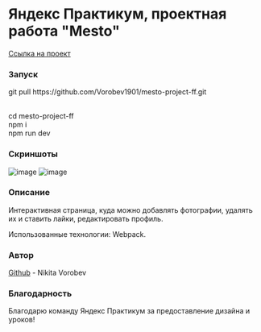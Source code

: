 # Яндекс Практикум, проектная работа "Mesto" <br />

[Ссылка на проект](https://vorobev1901.github.io/mesto-project-ff/ "Проектная работа 'Место'") <br />

### Запуск 
<p> git pull https://github.com/Vorobev1901/mesto-project-ff.git </p> <br />
cd mesto-project-ff <br />
npm i <br />
npm run dev <br />

### Скриншоты
![image](https://github.com/Vorobev1901/mesto-project-ff/assets/145499352/61b7d091-b5a7-4673-9661-87ab25096590)
![image](https://github.com/Vorobev1901/mesto-project-ff/assets/145499352/94e36c00-1790-4452-a30a-5d76e708d28d)

### Описание
Интерактивная страница, куда можно добавлять фотографии, удалять их и ставить лайки, редактировать профиль. <br />

Использованные технологии: Webpack.

### Автор
[Github](https://github.com/Vorobev1901)  - Nikita Vorobev

### Благодарность
Благодарю команду Яндекс Практикум за предоставление дизайна и уроков!
